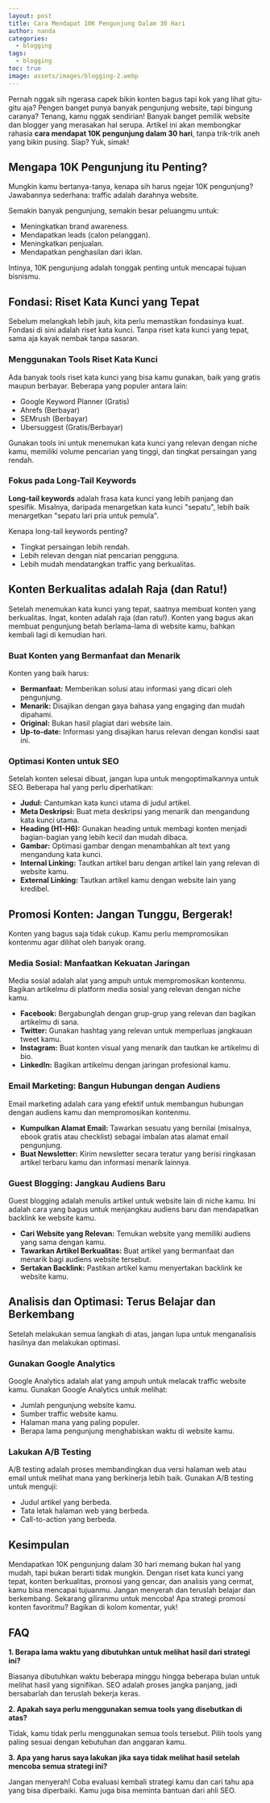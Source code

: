 ```yaml
---
layout: post
title: Cara Mendapat 10K Pengunjung Dalam 30 Hari
author: nanda
categories:
  - blogging
tags:
  - blogging
toc: true
image: assets/images/blogging-2.webp
---
```



Pernah nggak sih ngerasa capek bikin konten bagus tapi kok yang lihat gitu-gitu aja? Pengen banget punya banyak pengunjung website, tapi bingung caranya? Tenang, kamu nggak sendirian! Banyak banget pemilik website dan blogger yang merasakan hal serupa. Artikel ini akan membongkar rahasia **cara mendapat 10K pengunjung dalam 30 hari**, tanpa trik-trik aneh yang bikin pusing. Siap? Yuk, simak!

## Mengapa 10K Pengunjung itu Penting?

Mungkin kamu bertanya-tanya, kenapa sih harus ngejar 10K pengunjung? Jawabannya sederhana: traffic adalah darahnya website.

Semakin banyak pengunjung, semakin besar peluangmu untuk:

- Meningkatkan brand awareness.
- Mendapatkan leads (calon pelanggan).
- Meningkatkan penjualan.
- Mendapatkan penghasilan dari iklan.

Intinya, 10K pengunjung adalah tonggak penting untuk mencapai tujuan bisnismu.

## Fondasi: Riset Kata Kunci yang Tepat

Sebelum melangkah lebih jauh, kita perlu memastikan fondasinya kuat. Fondasi di sini adalah riset kata kunci. Tanpa riset kata kunci yang tepat, sama aja kayak nembak tanpa sasaran.

### Menggunakan Tools Riset Kata Kunci

Ada banyak tools riset kata kunci yang bisa kamu gunakan, baik yang gratis maupun berbayar. Beberapa yang populer antara lain:

- Google Keyword Planner (Gratis)
- Ahrefs (Berbayar)
- SEMrush (Berbayar)
- Ubersuggest (Gratis/Berbayar)

Gunakan tools ini untuk menemukan kata kunci yang relevan dengan niche kamu, memiliki volume pencarian yang tinggi, dan tingkat persaingan yang rendah.

### Fokus pada Long-Tail Keywords

**Long-tail keywords** adalah frasa kata kunci yang lebih panjang dan spesifik. Misalnya, daripada menargetkan kata kunci "sepatu", lebih baik menargetkan "sepatu lari pria untuk pemula".

Kenapa long-tail keywords penting?

- Tingkat persaingan lebih rendah.
- Lebih relevan dengan niat pencarian pengguna.
- Lebih mudah mendatangkan traffic yang berkualitas.

## Konten Berkualitas adalah Raja (dan Ratu!)

Setelah menemukan kata kunci yang tepat, saatnya membuat konten yang berkualitas. Ingat, konten adalah raja (dan ratu!). Konten yang bagus akan membuat pengunjung betah berlama-lama di website kamu, bahkan kembali lagi di kemudian hari.

### Buat Konten yang Bermanfaat dan Menarik

Konten yang baik harus:

- **Bermanfaat:** Memberikan solusi atau informasi yang dicari oleh pengunjung.
- **Menarik:** Disajikan dengan gaya bahasa yang engaging dan mudah dipahami.
- **Original:** Bukan hasil plagiat dari website lain.
- **Up-to-date:** Informasi yang disajikan harus relevan dengan kondisi saat ini.

### Optimasi Konten untuk SEO

Setelah konten selesai dibuat, jangan lupa untuk mengoptimalkannya untuk SEO. Beberapa hal yang perlu diperhatikan:

- **Judul:** Cantumkan kata kunci utama di judul artikel.
- **Meta Deskripsi:** Buat meta deskripsi yang menarik dan mengandung kata kunci utama.
- **Heading (H1-H6):** Gunakan heading untuk membagi konten menjadi bagian-bagian yang lebih kecil dan mudah dibaca.
- **Gambar:** Optimasi gambar dengan menambahkan alt text yang mengandung kata kunci.
- **Internal Linking:** Tautkan artikel baru dengan artikel lain yang relevan di website kamu.
- **External Linking:** Tautkan artikel kamu dengan website lain yang kredibel.

## Promosi Konten: Jangan Tunggu, Bergerak!

Konten yang bagus saja tidak cukup. Kamu perlu mempromosikan kontenmu agar dilihat oleh banyak orang.

### Media Sosial: Manfaatkan Kekuatan Jaringan

Media sosial adalah alat yang ampuh untuk mempromosikan kontenmu. Bagikan artikelmu di platform media sosial yang relevan dengan niche kamu.

- **Facebook:** Bergabunglah dengan grup-grup yang relevan dan bagikan artikelmu di sana.
- **Twitter:** Gunakan hashtag yang relevan untuk memperluas jangkauan tweet kamu.
- **Instagram:** Buat konten visual yang menarik dan tautkan ke artikelmu di bio.
- **LinkedIn:** Bagikan artikelmu dengan jaringan profesional kamu.

### Email Marketing: Bangun Hubungan dengan Audiens

Email marketing adalah cara yang efektif untuk membangun hubungan dengan audiens kamu dan mempromosikan kontenmu.

- **Kumpulkan Alamat Email:** Tawarkan sesuatu yang bernilai (misalnya, ebook gratis atau checklist) sebagai imbalan atas alamat email pengunjung.
- **Buat Newsletter:** Kirim newsletter secara teratur yang berisi ringkasan artikel terbaru kamu dan informasi menarik lainnya.

### Guest Blogging: Jangkau Audiens Baru

Guest blogging adalah menulis artikel untuk website lain di niche kamu. Ini adalah cara yang bagus untuk menjangkau audiens baru dan mendapatkan backlink ke website kamu.

- **Cari Website yang Relevan:** Temukan website yang memiliki audiens yang sama dengan kamu.
- **Tawarkan Artikel Berkualitas:** Buat artikel yang bermanfaat dan menarik bagi audiens website tersebut.
- **Sertakan Backlink:** Pastikan artikel kamu menyertakan backlink ke website kamu.

## Analisis dan Optimasi: Terus Belajar dan Berkembang

Setelah melakukan semua langkah di atas, jangan lupa untuk menganalisis hasilnya dan melakukan optimasi.

### Gunakan Google Analytics

Google Analytics adalah alat yang ampuh untuk melacak traffic website kamu. Gunakan Google Analytics untuk melihat:

- Jumlah pengunjung website kamu.
- Sumber traffic website kamu.
- Halaman mana yang paling populer.
- Berapa lama pengunjung menghabiskan waktu di website kamu.

### Lakukan A/B Testing

A/B testing adalah proses membandingkan dua versi halaman web atau email untuk melihat mana yang berkinerja lebih baik. Gunakan A/B testing untuk menguji:

- Judul artikel yang berbeda.
- Tata letak halaman web yang berbeda.
- Call-to-action yang berbeda.

## Kesimpulan

Mendapatkan 10K pengunjung dalam 30 hari memang bukan hal yang mudah, tapi bukan berarti tidak mungkin. Dengan riset kata kunci yang tepat, konten berkualitas, promosi yang gencar, dan analisis yang cermat, kamu bisa mencapai tujuanmu. Jangan menyerah dan teruslah belajar dan berkembang. Sekarang giliranmu untuk mencoba! Apa strategi promosi konten favoritmu? Bagikan di kolom komentar, yuk!

## FAQ

**1\. Berapa lama waktu yang dibutuhkan untuk melihat hasil dari strategi ini?**

Biasanya dibutuhkan waktu beberapa minggu hingga beberapa bulan untuk melihat hasil yang signifikan. SEO adalah proses jangka panjang, jadi bersabarlah dan teruslah bekerja keras.

**2\. Apakah saya perlu menggunakan semua tools yang disebutkan di atas?**

Tidak, kamu tidak perlu menggunakan semua tools tersebut. Pilih tools yang paling sesuai dengan kebutuhan dan anggaran kamu.

**3\. Apa yang harus saya lakukan jika saya tidak melihat hasil setelah mencoba semua strategi ini?**

Jangan menyerah! Coba evaluasi kembali strategi kamu dan cari tahu apa yang bisa diperbaiki. Kamu juga bisa meminta bantuan dari ahli SEO.
